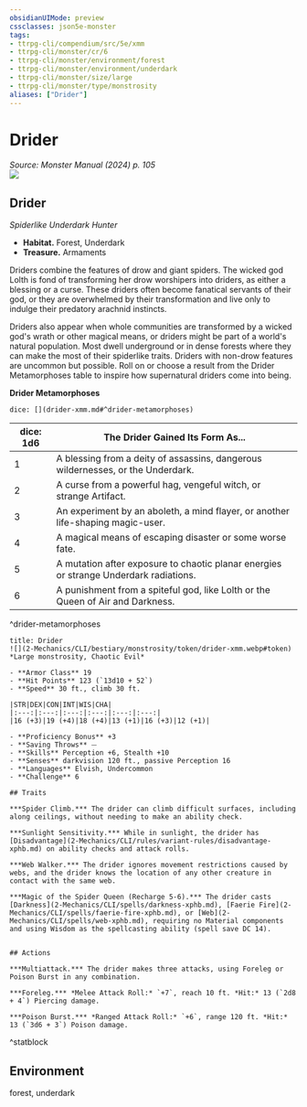 ```yaml
---
obsidianUIMode: preview
cssclasses: json5e-monster
tags:
- ttrpg-cli/compendium/src/5e/xmm
- ttrpg-cli/monster/cr/6
- ttrpg-cli/monster/environment/forest
- ttrpg-cli/monster/environment/underdark
- ttrpg-cli/monster/size/large
- ttrpg-cli/monster/type/monstrosity
aliases: ["Drider"]
---
```

# Drider
*Source: Monster Manual (2024) p. 105*  
![](2-Mechanics/CLI/books/monster-manual-2025/img/drider.webp#right)

## Drider

*Spiderlike Underdark Hunter*

- **Habitat.** Forest, Underdark  
- **Treasure.** Armaments  

Driders combine the features of drow and giant spiders. The wicked god Lolth is fond of transforming her drow worshipers into driders, as either a blessing or a curse. These driders often become fanatical servants of their god, or they are overwhelmed by their transformation and live only to indulge their predatory arachnid instincts.

Driders also appear when whole communities are transformed by a wicked god's wrath or other magical means, or driders might be part of a world's natural population. Most dwell underground or in dense forests where they can make the most of their spiderlike traits. Driders with non-drow features are uncommon but possible. Roll on or choose a result from the Drider Metamorphoses table to inspire how supernatural driders come into being.

**Drider Metamorphoses**

`dice: [](drider-xmm.md#^drider-metamorphoses)`

| dice: 1d6 | The Drider Gained Its Form As... |
|-----------|----------------------------------|
| 1 | A blessing from a deity of assassins, dangerous wildernesses, or the Underdark. |
| 2 | A curse from a powerful hag, vengeful witch, or strange Artifact. |
| 3 | An experiment by an aboleth, a mind flayer, or another life-shaping magic-user. |
| 4 | A magical means of escaping disaster or some worse fate. |
| 5 | A mutation after exposure to chaotic planar energies or strange Underdark radiations. |
| 6 | A punishment from a spiteful god, like Lolth or the Queen of Air and Darkness. |
^drider-metamorphoses

```ad-statblock
title: Drider
![](2-Mechanics/CLI/bestiary/monstrosity/token/drider-xmm.webp#token)
*Large monstrosity, Chaotic Evil*

- **Armor Class** 19 
- **Hit Points** 123 (`13d10 + 52`) 
- **Speed** 30 ft., climb 30 ft.

|STR|DEX|CON|INT|WIS|CHA|
|:---:|:---:|:---:|:---:|:---:|:---:|
|16 (+3)|19 (+4)|18 (+4)|13 (+1)|16 (+3)|12 (+1)|

- **Proficiency Bonus** +3
- **Saving Throws** ⏤
- **Skills** Perception +6, Stealth +10
- **Senses** darkvision 120 ft., passive Perception 16
- **Languages** Elvish, Undercommon
- **Challenge** 6

## Traits

***Spider Climb.*** The drider can climb difficult surfaces, including along ceilings, without needing to make an ability check.

***Sunlight Sensitivity.*** While in sunlight, the drider has [Disadvantage](2-Mechanics/CLI/rules/variant-rules/disadvantage-xphb.md) on ability checks and attack rolls.

***Web Walker.*** The drider ignores movement restrictions caused by webs, and the drider knows the location of any other creature in contact with the same web.

***Magic of the Spider Queen (Recharge 5-6).*** The drider casts [Darkness](2-Mechanics/CLI/spells/darkness-xphb.md), [Faerie Fire](2-Mechanics/CLI/spells/faerie-fire-xphb.md), or [Web](2-Mechanics/CLI/spells/web-xphb.md), requiring no Material components and using Wisdom as the spellcasting ability (spell save DC 14).


## Actions

***Multiattack.*** The drider makes three attacks, using Foreleg or Poison Burst in any combination.

***Foreleg.*** *Melee Attack Roll:* `+7`, reach 10 ft. *Hit:* 13 (`2d8 + 4`) Piercing damage.

***Poison Burst.*** *Ranged Attack Roll:* `+6`, range 120 ft. *Hit:* 13 (`3d6 + 3`) Poison damage.
```
^statblock

## Environment

forest, underdark